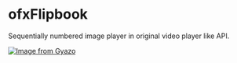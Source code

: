 # ofxFlipbook

Sequentially numbered image player in original video player like API.

[![Image from Gyazo](https://i.gyazo.com/c87bf06db0fb1994870bad4f3a31e3c3.gif)](https://gyazo.com/c87bf06db0fb1994870bad4f3a31e3c3)
